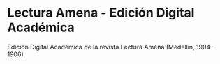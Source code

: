 # Lectura Amena - Edición Digital Académica
Edición Digital Académica de la revista Lectura Amena (Medellín, 1904-1906)
